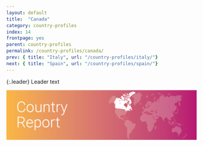 ```yaml
---
layout: default
title:  "Canada"
category: country-profiles
index: 14
frontpage: yes
parent: country-profiles
permalink: /country-profiles/canada/
prev: { title: "Italy", url: "/country-profiles/italy/"}
next: { title: "Spain", url: "/country-profiles/spain/"}
---
```


{:.leader}
Leader text

![An image of Canada outlined on a map](/assets/images/country_maps/15-Canada.png)
